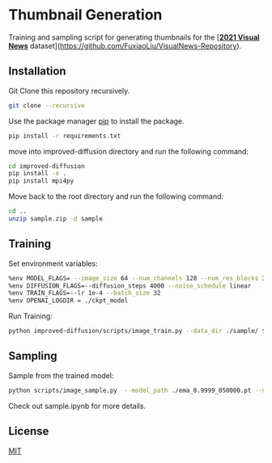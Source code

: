 # Thumbnail Generation

Training and sampling script for generating thumbnails for the [**[2021 Visual News](https://github.com/FuxiaoLiu/VisualNews-Repository)** dataset](https://github.com/FuxiaoLiu/VisualNews-Repository).

## Installation

Git Clone this repository recursively.

```bash
git clone --recursive
```

Use the package manager [pip](https://pip.pypa.io/en/stable/) to install the package.

```bash
pip install -r requirements.txt
```
move into improved-diffusion directory and run the following command:
```bash
cd improved-diffusion
pip install -e .
pip install mpi4py


```
Move back to the root directory and run the following command:
```bash
cd ..
unzip sample.zip -d sample
```


## Training
Set environment variables:
```bash
%env MODEL_FLAGS= --image_size 64 --num_channels 128 --num_res_blocks 3
%env DIFFUSION_FLAGS=--diffusion_steps 4000 --noise_schedule linear
%env TRAIN_FLAGS=--lr 1e-4 --batch_size 32
%env OPENAI_LOGDIR = ./ckpt_model

```
Run Training:
```bash
python improved-diffusion/scripts/image_train.py --data_dir ./sample/ $MODEL_FLAGS $DIFFUSION_FLAGS $TRAIN_FLAGS
```



## Sampling
Sample from the trained model:
```bash
python scripts/image_sample.py  --model_path ./ema_0.9999_050000.pt --num_samples 128 $MODEL_FLAGS $DIFFUSION_FLAGS
```

Check out sample.ipynb for more details.


## License
[MIT](https://choosealicense.com/licenses/mit/)